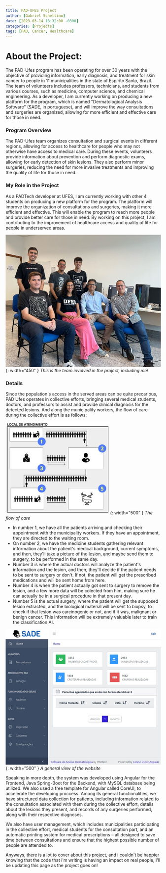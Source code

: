 ```yaml
---
title: PAD-UFES Project
author: [Gabriel Schettino]
date: [2023-03-14 18:32:00 -0300]
categories: [Projects]
tags: [PAD, Cancer, Healthcare]
---
```

# About the Project:
The PAD-Ufes program has been operating for over 30 years with the objective of providing information, early diagnosis, and treatment for skin cancer to people in 11 municipalities in the state of Espírito Santo, Brazil. The team of volunteers includes professors, technicians, and students from various courses, such as medicine, computer science, and chemical engineering. As a developer, I am currently working on producing a new platform for the program, which is named "Dermatological Analysis Software" (SADE, in portuguese), and will improve the way consultations and surgeries are organized, allowing for more efficient and effective care for those in need.

### Program Overview

The PAD-Ufes team organizes consultation and surgical events in different regions, allowing for access to healthcare for people who may not otherwise have access to medical care. During these events, volunteers provide information about prevention and perform diagnostic exams, allowing for early detection of skin lesions. They also perform minor surgeries, reducing the need for more invasive treatments and improving the quality of life for those in need.

### My Role in the Project
As a PADTech developer at UFES, I am currently working with other 4 students on producing a new platform for the program. The platform will improve the organization of consultations and surgeries, making it more efficient and effective. This will enable the program to reach more people and provide better care for those in need. By working on this project, I am contributing to the improvement of healthcare access and quality of life for people in underserved areas.

![PADTech Team](/assets/img/team.jpg/){: width="450" }
*This is the team involved in the project, including me!*


### Details
Since the population's access in the served areas can be quite precarious, PAD Ufes operates in collective efforts, bringing several medical students, doctors, and professors to assist and provide clinical diagnosis for the detected lesions. And along the municipality workers, the flow of care during the collective effort is as follows:

![Flow of care](/assets/img/fluxo.JPG/){: width="500" }
*The flow of care*

<ul>
    <li>In number 1, we have all the patients arriving and checking their appointment with the municipality workers. If they have an appointment, they are directed to the waiting room.</li>
    <li>On number 2, we have the medicine students gathering relevant information about the patient's medical background, current symptoms, and then, they'll take a picture of the lesion, and maybe send them to surgery, to be performed in the same day.</li>
    <li>Number 3 is where the actual doctors will analyze the patient's information and the lesion, and then, they'll decide if the patient needs to be sent to surgery or don't. If not, the patient will get the prescribed medications and will be sent home from here.</li>
    <li>Number 4 is when the patient actually got sent to surgery to remove the lesion, and a few more data will be colected from him, making sure he can actually be in a surgical procedure in that present day.</li>
    <li>Number 5 is the actual surgery, where the patient will get the supposed lesion extracted, and the biological material will be sent to biopsy, to check if that lesion was carcinogenic or not, and if it was, malignant or benign cancer. This information will be extremely valuable later to train the classification AI.</li>
</ul>

![Our WebApp](/assets/img/website.JPG/){: width="500" }
*A general view of the website*

Speaking in more depth, the system was developed using Angular for the Frontend, Java Spring-Boot for the Backend, with MySQL database being utilized. We also used a free template for Angular called CoreUI, to accelerate the developing proccess. Among its general functionalities, we have structured data collection for patients, including information related to the consultation associated with them during the collective effort, details about the lesions they present, and records of any surgeries performed, along with their respective diagnoses.

We also have user management, which includes municipalities participating in the collective effort, medical students for the consultation part, and an automatic printing system for medical prescriptions – all designed to save time between consultations and ensure that the highest possible number of people are attended to.

Anyways, there is a lot to cover about this project, and i couldn't be happier knowing that the code that i'm writing is having an impact on real people, I'll be updating this page as the project goes on!
